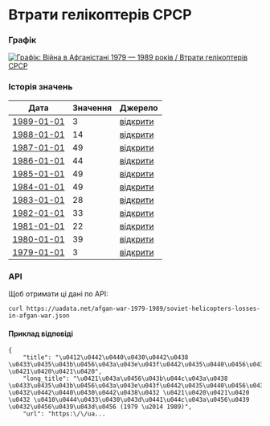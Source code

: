 # Втрати гелікоптерів СРСР
### Графік
[ ![Графік: Війна в Афганістані 1979 — 1989 років / Втрати гелікоптерів СРСР](https://uadata.net/screen?458457&u=%2Fafgan-war-1979-1989%2Fsoviet-helicopters-losses-in-afgan-war) ](https://uadata.net/afgan-war-1979-1989/soviet-helicopters-losses-in-afgan-war)

### Історія значень
| Дата | Значення | Джерело |
|---|---|---|
| [1989-01-01](https://uadata.net/afgan-war-1979-1989/soviet-helicopters-losses-in-afgan-war/1989-01-01+00%3A00%3A00) | 3 | [відкрити](https://ru.wikipedia.org/wiki/%D0%A1%D0%BF%D0%B8%D1%81%D0%BE%D0%BA_%D0%BF%D0%BE%D1%82%D0%B5%D1%80%D1%8C_%D1%81%D0%BE%D0%B2%D0%B5%D1%82%D1%81%D0%BA%D0%B8%D1%85_%D0%B2%D0%B5%D1%80%D1%82%D0%BE%D0%BB%D1%91%D1%82%D0%BE%D0%B2_%D0%B2_%D0%90%D1%84%D0%B3%D0%B0%D0%BD%D1%81%D0%BA%D0%BE%D0%B9_%D0%B2%D0%BE%D0%B9%D0%BD%D0%B5) |
| [1988-01-01](https://uadata.net/afgan-war-1979-1989/soviet-helicopters-losses-in-afgan-war/1988-01-01+00%3A00%3A00) | 14 | [відкрити](https://ru.wikipedia.org/wiki/%D0%A1%D0%BF%D0%B8%D1%81%D0%BE%D0%BA_%D0%BF%D0%BE%D1%82%D0%B5%D1%80%D1%8C_%D1%81%D0%BE%D0%B2%D0%B5%D1%82%D1%81%D0%BA%D0%B8%D1%85_%D0%B2%D0%B5%D1%80%D1%82%D0%BE%D0%BB%D1%91%D1%82%D0%BE%D0%B2_%D0%B2_%D0%90%D1%84%D0%B3%D0%B0%D0%BD%D1%81%D0%BA%D0%BE%D0%B9_%D0%B2%D0%BE%D0%B9%D0%BD%D0%B5) |
| [1987-01-01](https://uadata.net/afgan-war-1979-1989/soviet-helicopters-losses-in-afgan-war/1987-01-01+00%3A00%3A00) | 49 | [відкрити](https://ru.wikipedia.org/wiki/%D0%A1%D0%BF%D0%B8%D1%81%D0%BE%D0%BA_%D0%BF%D0%BE%D1%82%D0%B5%D1%80%D1%8C_%D1%81%D0%BE%D0%B2%D0%B5%D1%82%D1%81%D0%BA%D0%B8%D1%85_%D0%B2%D0%B5%D1%80%D1%82%D0%BE%D0%BB%D1%91%D1%82%D0%BE%D0%B2_%D0%B2_%D0%90%D1%84%D0%B3%D0%B0%D0%BD%D1%81%D0%BA%D0%BE%D0%B9_%D0%B2%D0%BE%D0%B9%D0%BD%D0%B5) |
| [1986-01-01](https://uadata.net/afgan-war-1979-1989/soviet-helicopters-losses-in-afgan-war/1986-01-01+00%3A00%3A00) | 44 | [відкрити](https://ru.wikipedia.org/wiki/%D0%A1%D0%BF%D0%B8%D1%81%D0%BE%D0%BA_%D0%BF%D0%BE%D1%82%D0%B5%D1%80%D1%8C_%D1%81%D0%BE%D0%B2%D0%B5%D1%82%D1%81%D0%BA%D0%B8%D1%85_%D0%B2%D0%B5%D1%80%D1%82%D0%BE%D0%BB%D1%91%D1%82%D0%BE%D0%B2_%D0%B2_%D0%90%D1%84%D0%B3%D0%B0%D0%BD%D1%81%D0%BA%D0%BE%D0%B9_%D0%B2%D0%BE%D0%B9%D0%BD%D0%B5) |
| [1985-01-01](https://uadata.net/afgan-war-1979-1989/soviet-helicopters-losses-in-afgan-war/1985-01-01+00%3A00%3A00) | 49 | [відкрити](https://ru.wikipedia.org/wiki/%D0%A1%D0%BF%D0%B8%D1%81%D0%BE%D0%BA_%D0%BF%D0%BE%D1%82%D0%B5%D1%80%D1%8C_%D1%81%D0%BE%D0%B2%D0%B5%D1%82%D1%81%D0%BA%D0%B8%D1%85_%D0%B2%D0%B5%D1%80%D1%82%D0%BE%D0%BB%D1%91%D1%82%D0%BE%D0%B2_%D0%B2_%D0%90%D1%84%D0%B3%D0%B0%D0%BD%D1%81%D0%BA%D0%BE%D0%B9_%D0%B2%D0%BE%D0%B9%D0%BD%D0%B5) |
| [1984-01-01](https://uadata.net/afgan-war-1979-1989/soviet-helicopters-losses-in-afgan-war/1984-01-01+00%3A00%3A00) | 49 | [відкрити](https://ru.wikipedia.org/wiki/%D0%A1%D0%BF%D0%B8%D1%81%D0%BE%D0%BA_%D0%BF%D0%BE%D1%82%D0%B5%D1%80%D1%8C_%D1%81%D0%BE%D0%B2%D0%B5%D1%82%D1%81%D0%BA%D0%B8%D1%85_%D0%B2%D0%B5%D1%80%D1%82%D0%BE%D0%BB%D1%91%D1%82%D0%BE%D0%B2_%D0%B2_%D0%90%D1%84%D0%B3%D0%B0%D0%BD%D1%81%D0%BA%D0%BE%D0%B9_%D0%B2%D0%BE%D0%B9%D0%BD%D0%B5) |
| [1983-01-01](https://uadata.net/afgan-war-1979-1989/soviet-helicopters-losses-in-afgan-war/1983-01-01+00%3A00%3A00) | 28 | [відкрити](https://ru.wikipedia.org/wiki/%D0%A1%D0%BF%D0%B8%D1%81%D0%BE%D0%BA_%D0%BF%D0%BE%D1%82%D0%B5%D1%80%D1%8C_%D1%81%D0%BE%D0%B2%D0%B5%D1%82%D1%81%D0%BA%D0%B8%D1%85_%D0%B2%D0%B5%D1%80%D1%82%D0%BE%D0%BB%D1%91%D1%82%D0%BE%D0%B2_%D0%B2_%D0%90%D1%84%D0%B3%D0%B0%D0%BD%D1%81%D0%BA%D0%BE%D0%B9_%D0%B2%D0%BE%D0%B9%D0%BD%D0%B5) |
| [1982-01-01](https://uadata.net/afgan-war-1979-1989/soviet-helicopters-losses-in-afgan-war/1982-01-01+00%3A00%3A00) | 33 | [відкрити](https://ru.wikipedia.org/wiki/%D0%A1%D0%BF%D0%B8%D1%81%D0%BE%D0%BA_%D0%BF%D0%BE%D1%82%D0%B5%D1%80%D1%8C_%D1%81%D0%BE%D0%B2%D0%B5%D1%82%D1%81%D0%BA%D0%B8%D1%85_%D0%B2%D0%B5%D1%80%D1%82%D0%BE%D0%BB%D1%91%D1%82%D0%BE%D0%B2_%D0%B2_%D0%90%D1%84%D0%B3%D0%B0%D0%BD%D1%81%D0%BA%D0%BE%D0%B9_%D0%B2%D0%BE%D0%B9%D0%BD%D0%B5) |
| [1981-01-01](https://uadata.net/afgan-war-1979-1989/soviet-helicopters-losses-in-afgan-war/1981-01-01+00%3A00%3A00) | 22 | [відкрити](https://ru.wikipedia.org/wiki/%D0%A1%D0%BF%D0%B8%D1%81%D0%BE%D0%BA_%D0%BF%D0%BE%D1%82%D0%B5%D1%80%D1%8C_%D1%81%D0%BE%D0%B2%D0%B5%D1%82%D1%81%D0%BA%D0%B8%D1%85_%D0%B2%D0%B5%D1%80%D1%82%D0%BE%D0%BB%D1%91%D1%82%D0%BE%D0%B2_%D0%B2_%D0%90%D1%84%D0%B3%D0%B0%D0%BD%D1%81%D0%BA%D0%BE%D0%B9_%D0%B2%D0%BE%D0%B9%D0%BD%D0%B5) |
| [1980-01-01](https://uadata.net/afgan-war-1979-1989/soviet-helicopters-losses-in-afgan-war/1980-01-01+00%3A00%3A00) | 39 | [відкрити](https://ru.wikipedia.org/wiki/%D0%A1%D0%BF%D0%B8%D1%81%D0%BE%D0%BA_%D0%BF%D0%BE%D1%82%D0%B5%D1%80%D1%8C_%D1%81%D0%BE%D0%B2%D0%B5%D1%82%D1%81%D0%BA%D0%B8%D1%85_%D0%B2%D0%B5%D1%80%D1%82%D0%BE%D0%BB%D1%91%D1%82%D0%BE%D0%B2_%D0%B2_%D0%90%D1%84%D0%B3%D0%B0%D0%BD%D1%81%D0%BA%D0%BE%D0%B9_%D0%B2%D0%BE%D0%B9%D0%BD%D0%B5) |
| [1979-01-01](https://uadata.net/afgan-war-1979-1989/soviet-helicopters-losses-in-afgan-war/1979-01-01+00%3A00%3A00) | 3 | [відкрити](https://ru.wikipedia.org/wiki/%D0%A1%D0%BF%D0%B8%D1%81%D0%BE%D0%BA_%D0%BF%D0%BE%D1%82%D0%B5%D1%80%D1%8C_%D1%81%D0%BE%D0%B2%D0%B5%D1%82%D1%81%D0%BA%D0%B8%D1%85_%D0%B2%D0%B5%D1%80%D1%82%D0%BE%D0%BB%D1%91%D1%82%D0%BE%D0%B2_%D0%B2_%D0%90%D1%84%D0%B3%D0%B0%D0%BD%D1%81%D0%BA%D0%BE%D0%B9_%D0%B2%D0%BE%D0%B9%D0%BD%D0%B5) |
### API
Щоб отримати ці дані по API:
```
curl https://uadata.net/afgan-war-1979-1989/soviet-helicopters-losses-in-afgan-war.json
```
#### Приклад відповіді 
```
{
    "title": "\u0412\u0442\u0440\u0430\u0442\u0438 \u0433\u0435\u043b\u0456\u043a\u043e\u043f\u0442\u0435\u0440\u0456\u0432 \u0421\u0420\u0421\u0420",
    "long_title": "\u0421\u043a\u0456\u043b\u044c\u043a\u0438 \u0433\u0435\u043b\u0456\u043a\u043e\u043f\u0442\u0435\u0440\u0456\u0432 \u0432\u0442\u0440\u0430\u0442\u0438\u0432 \u0421\u0420\u0421\u0420 \u0432 \u0410\u0444\u0433\u0430\u043d\u0441\u044c\u043a\u0456\u0439 \u0432\u0456\u0439\u043d\u0456 (1979 \u2014 1989)",
    "url": "https:\/\/ua...
```